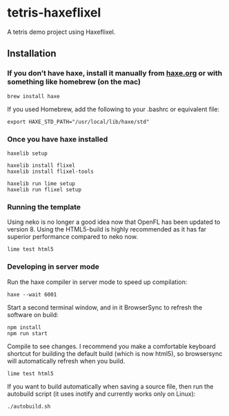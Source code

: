 # tetris-haxeflixel

A tetris demo project using Haxeflixel.

## Installation

### If you don’t have haxe, install it manually from [haxe.org](https://haxe.org) or with something like homebrew (on the mac)

```
brew install haxe
```

If you used Homebrew, add the following to your .bashrc or equivalent file:
```
export HAXE_STD_PATH="/usr/local/lib/haxe/std"
```

### Once you have haxe installed

```
haxelib setup

haxelib install flixel
haxelib install flixel-tools

haxelib run lime setup
haxelib run flixel setup
```

### Running the template

Using neko is no longer a good idea now that OpenFL has been updated to version 8. Using the HTML5-build is highly recommended as it has far superior performance compared to neko now.

```
lime test html5
```

### Developing in server mode

Run the haxe compiler in server mode to speed up compilation:

```
haxe --wait 6001
```

Start a second terminal window, and in it BrowserSync to refresh the software on build:

```
npm install
npm run start
```

Compile to see changes. I recommend you make a comfortable keyboard shortcut for building the default build (which is now html5), so browsersync will automatically refresh when you build.

```
lime test html5
```

If you want to build automatically when saving a source file, then run the autobuild script (it uses inotify and currently works only on Linux):
```
./autobuild.sh
```
